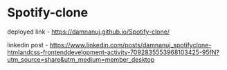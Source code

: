 # Spotify-clone

deployed link - https://damnanuj.github.io/Spotify-clone/

linkedin post - https://www.linkedin.com/posts/damnanuj_spotifyclone-htmlandcss-frontenddevelopment-activity-7092835553968103425-95fN?utm_source=share&utm_medium=member_desktop
